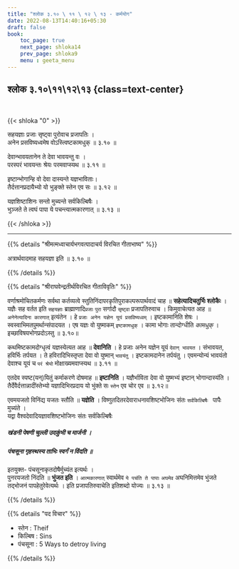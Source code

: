 ```yaml
---
title: "श्लोक ३.१० \ ११ \ १२ \ १३ - कर्मयोग"
date: 2022-08-13T14:40:16+05:30
draft: false
book:
    toc_page: true
    next_page: shloka14
    prev_page: shloka9
    menu : geeta_menu
---
```




## श्लोक ३.१०\११\१२\१३ {class=text-center}

<br/>

{{< shloka  "0"  >}}

सहयज्ञाः प्रजाः सृष्ट्वा पुरोवाच प्रजापतिः ।   
अनेन प्रसविष्यध्वमेष वोऽस्त्विष्टकामधुक् ॥ ३.१० ॥  

देवान्भावयतानेन ते देवा भावयन्तु वः ।  
परस्परं भावयन्तः श्रेयः परमवाप्स्यथ  ॥ ३.११ ॥  

इष्टान्भोगान्हि वो देवा दास्यन्ते यज्ञभाविताः।  
तैर्दत्तानप्रदायैभ्यो यो भुङ्क्ते स्तेन एव सः ॥ ३.१२ ॥  

यज्ञशिष्टाशिनः सन्तो मुच्यन्ते सर्वकिल्बिषैः ।    
भुञ्जते ते त्वघं पापा ये पचन्त्यात्मकारणात् ॥ ३.१३ ॥ 

{{< /shloka >}}

---


{{% details "श्रीमत्मध्वाचार्यभगवत्पादाचर्य विरचित  गीताभाष्य" %}}

अत्रार्थवादमाह सहयज्ञा इति  ॥ ३.१० ॥  

{{% /details %}}



{{% details "श्रीराघवेन्द्रतीर्थविरचित गीताविवृतिः" %}}

वर्णाश्रमोचितकर्मणः सर्वथा कर्तव्यत्वे 
स्तुतिनिंदापरकृतिपुराकल्परूपार्थवादं चाह ॥ 
**सहेत्यादिचतुर्भिः श्लोकैः** । यज्ञैः सह वर्तत इति `सहयज्ञाः` 
ब्राह्माणादि`प्रजाः` `पुरा` सर्गादौ `सृष्ट्वा` प्रजापतिरुवाच ।
किमुवाचेत्यत आह ॥ `अनेनेत्यादिना कारणात्` इत्यंतेन । 
हे `प्रजाः अनेन यज्ञेन यूयं प्रसविष्यध्वम्‌` ।
इष्टकामानिति शेषः । स्वस्वाभिमतपुमर्थान्संपादयत । एष
यज्ञः वो युष्माकम् `इष्टकामधुक्‌` । 
कामा भोगाः तान्दोग्धीति *कामधुक्*‌ । इच्छाविषयभोगप्रदोऽस्तु ॥ ३.१०॥   

कथमिष्टकामदोग्धृत्वं यज्ञस्येत्यत आह ॥ **देवानिति** । 
हे प्रजाः अनेन यज्ञेन यूयं `देवान्‌ भावयत` । 
संभावयत, हविर्भिः तर्पयत । 
ते हविरादिभिस्तृप्ता देवा वो युष्मान्‌ `भावयंतु` । 
इष्टकामदानेन तर्पयंतु । एवमन्योन्यं भावयंतो
देवाश्च यूयं च `परं श्रेयो` मोक्षाख्यमवाप्स्यथ 
॥ ३.११ ॥   

एतदेव स्पष्ट(यन्‌)यितुं कर्माकरणे दोषमाह ॥ **इष्टानिति** । 
यज्ञैर्भाविता देवा वो युष्मभ्यं इष्टान्‌ भोगान्दास्यंति । 
तैर्देवैर्दत्तान्नादींस्तेभ्यो यज्ञादिभिरप्रदाय 
यो भुंक्ते सः `स्तेन` एव चोर एव ॥ ३.१२॥   

एवमयजतो विनिंद्य यजतः स्तौति ॥ **यज्ञेति** । 
विष्णुतदितरदेवाराधनावशिष्टभोजिनः संतः `सर्वकिल्बिषैः `
पापैः मुच्यंते ।   
यद्वा वैश्वदेवादियज्ञावशिष्टभोजिनः संतः सर्वकिल्बिषैः 
##### खंडनी पेषणी चुल्ली उदकुंभी च मार्जनी । 
##### पंचसूना गृहस्थस्य ताभिः स्वर्गं न विंदति ॥ 
इतयुक्त- पंचसूनाकृतदोषैर्मुच्यंत इत्यर्थः ।  
पुनरयजतो निंदति ॥ **भुंजत इति** ।
`आत्मकारणात्` स्वार्थमेव `ये पचंति ते पापाः` `अघमेव` 
अघनिमित्तमेव भुंजते तद्भोजनं पापहेतुरेवेत्यर्थः । इति 
प्रजापतिरुवाचेति इतिशब्दो योज्यः ॥ ३.१३ ॥


{{% /details %}}



{{% details "पद विचार" %}}

- स्तेन : Theif
- किल्बिष : Sins
- पंचसूना : 5 Ways to detroy living

{{% /details %}}
